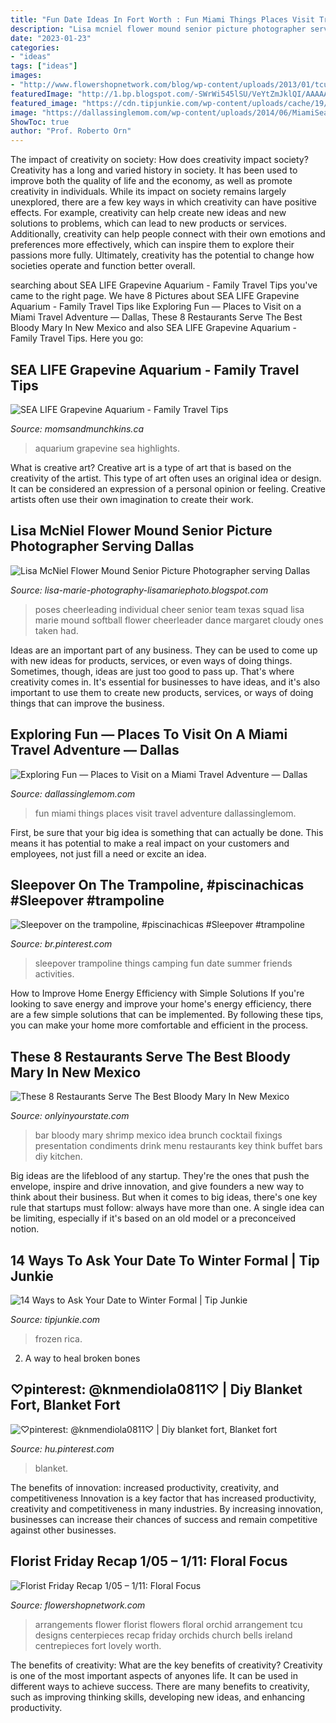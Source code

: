 ```yaml
---
title: "Fun Date Ideas In Fort Worth : Fun Miami Things Places Visit Travel Adventure Dallassinglemom"
description: "Lisa mcniel flower mound senior picture photographer serving dallas"
date: "2023-01-23"
categories:
- "ideas"
tags: ["ideas"]
images:
- "http://www.flowershopnetwork.com/blog/wp-content/uploads/2013/01/tcu-florist.jpg"
featuredImage: "http://1.bp.blogspot.com/-SWrWi545lSU/VeYtZmJklQI/AAAAAAAAQko/nHSW0gF5qLU/s1600/2015-09-01_0013.jpg"
featured_image: "https://cdn.tipjunkie.com/wp-content/uploads/cache/19/83/1983cfe0c81375f1bfce44a3da4947d1.jpg"
image: "https://dallassinglemom.com/wp-content/uploads/2014/06/MiamiSeaquarium-GoldenDome.jpg"
ShowToc: true
author: "Prof. Roberto Orn"
---
```



The impact of creativity on society: How does creativity impact society?
Creativity has a long and varied history in society. It has been used to improve both the quality of life and the economy, as well as promote creativity in individuals. While its impact on society remains largely unexplored, there are a few key ways in which creativity can have positive effects. For example, creativity can help create new ideas and new solutions to problems, which can lead to new products or services. Additionally, creativity can help people connect with their own emotions and preferences more effectively, which can inspire them to explore their passions more fully. Ultimately, creativity has the potential to change how societies operate and function better overall.

	

		
searching about SEA LIFE Grapevine Aquarium - Family Travel Tips you've came to the right page. We have 8 Pictures about SEA LIFE Grapevine Aquarium - Family Travel Tips like Exploring Fun — Places to Visit on a Miami Travel Adventure — Dallas, These 8 Restaurants Serve The Best Bloody Mary In New Mexico and also SEA LIFE Grapevine Aquarium - Family Travel Tips. Here you go:
		
    
## SEA LIFE Grapevine Aquarium - Family Travel Tips

<img loading=lazy src="http://www.momsandmunchkins.ca/wp-content/uploads/2015/09/sea-life-grapevine-aquarium-review.jpg" onerror="this.onerror=null;this.src='https://tse3.mm.bing.net/th?id=OIP.NBj9KcJZI-_moLb_Xhi-TAHaE7&amp;pid=15.1';" alt="SEA LIFE Grapevine Aquarium - Family Travel Tips">

_Source: momsandmunchkins.ca_

>aquarium grapevine sea highlights. 

	

What is creative art?
Creative art is a type of art that is based on the creativity of the artist. This type of art often uses an original idea or design. It can be considered an expression of a personal opinion or feeling. Creative artists often use their own imagination to create their work.

    
## Lisa McNiel Flower Mound Senior Picture Photographer Serving Dallas

<img loading=lazy src="http://1.bp.blogspot.com/-SWrWi545lSU/VeYtZmJklQI/AAAAAAAAQko/nHSW0gF5qLU/s1600/2015-09-01_0013.jpg" onerror="this.onerror=null;this.src='https://tse3.mm.bing.net/th?id=OIP.wJKyIxeE0pmDS4e-EWXlvAHaLB&amp;pid=15.1';" alt="Lisa McNiel Flower Mound Senior Picture Photographer serving Dallas">

_Source: lisa-marie-photography-lisamariephoto.blogspot.com_

>poses cheerleading individual cheer senior team texas squad lisa marie mound softball flower cheerleader dance margaret cloudy ones taken had. 

	

Ideas are an important part of any business. They can be used to come up with new ideas for products, services, or even ways of doing things. Sometimes, though, ideas are just too good to pass up. That's where creativity comes in. It's essential for businesses to have ideas, and it's also important to use them to create new products, services, or ways of doing things that can improve the business.

    
## Exploring Fun — Places To Visit On A Miami Travel Adventure — Dallas

<img loading=lazy src="https://dallassinglemom.com/wp-content/uploads/2014/06/MiamiSeaquarium-GoldenDome.jpg" onerror="this.onerror=null;this.src='https://tse3.mm.bing.net/th?id=OIP.Ux_OkJoZIp-2rC3xB-UdowHaFj&amp;pid=15.1';" alt="Exploring Fun — Places to Visit on a Miami Travel Adventure — Dallas">

_Source: dallassinglemom.com_

>fun miami things places visit travel adventure dallassinglemom. 

	

First, be sure that your big idea is something that can actually be done. This means it has potential to make a real impact on your customers and employees, not just fill a need or excite an idea.

    
## Sleepover On The Trampoline, #piscinachicas #Sleepover #trampoline

<img loading=lazy src="https://i.pinimg.com/736x/6a/4f/59/6a4f59e8e2ecf9dffb77ddefd39c6ded.jpg" onerror="this.onerror=null;this.src='https://tse2.mm.bing.net/th?id=OIP.ASskZGkemLdWE1YaluEcpQHaJi&amp;pid=15.1';" alt="Sleepover on the trampoline, #piscinachicas #Sleepover #trampoline">

_Source: br.pinterest.com_

>sleepover trampoline things camping fun date summer friends activities. 

	

How to Improve Home Energy Efficiency with Simple Solutions
If you're looking to save energy and improve your home's energy efficiency, there are a few simple solutions that can be implemented. By following these tips, you can make your home more comfortable and efficient in the process.

    
## These 8 Restaurants Serve The Best Bloody Mary In New Mexico

<img loading=lazy src="https://cdn.onlyinyourstate.com/wp-content/uploads/2017/01/vintage.jpg" onerror="this.onerror=null;this.src='https://tse1.mm.bing.net/th?id=OIP.8VAPvWJuPzBsPyvcNsP94gHaFj&amp;pid=15.1';" alt="These 8 Restaurants Serve The Best Bloody Mary In New Mexico">

_Source: onlyinyourstate.com_

>bar bloody mary shrimp mexico idea brunch cocktail fixings presentation condiments drink menu restaurants key think buffet bars diy kitchen. 

	

Big ideas are the lifeblood of any startup. They're the ones that push the envelope, inspire and drive innovation, and give founders a new way to think about their business. But when it comes to big ideas, there's one key rule that startups must follow: always have more than one. A single idea can be limiting, especially if it's based on an old model or a preconceived notion.

    
## 14 Ways To Ask Your Date To Winter Formal | Tip Junkie

<img loading=lazy src="https://cdn.tipjunkie.com/wp-content/uploads/cache/19/83/1983cfe0c81375f1bfce44a3da4947d1.jpg" onerror="this.onerror=null;this.src='https://tse4.mm.bing.net/th?id=OIP.q7QgWBProTC5FXDOPkRk-QHaHq&amp;pid=15.1';" alt="14 Ways to Ask Your Date to Winter Formal | Tip Junkie">

_Source: tipjunkie.com_

>frozen rica. 

	

2. A way to heal broken bones 

    
## ♡pinterest: @knmendiola0811♡ | Diy Blanket Fort, Blanket Fort

<img loading=lazy src="https://i.pinimg.com/736x/5a/67/07/5a670710abad4a75ecd4d13ca9819bee.jpg" onerror="this.onerror=null;this.src='https://tse2.mm.bing.net/th?id=OIP.s7y9GqG9XTQpN53-F9nsewHaLH&amp;pid=15.1';" alt="♡pinterest: @knmendiola0811♡ | Diy blanket fort, Blanket fort">

_Source: hu.pinterest.com_

>blanket. 

	

The benefits of innovation: increased productivity, creativity, and competitiveness
Innovation is a key factor that has increased productivity, creativity and competitiveness in many industries. By increasing innovation, businesses can increase their chances of success and remain competitive against other businesses.

    
## Florist Friday Recap 1/05 – 1/11: Floral Focus

<img loading=lazy src="http://www.flowershopnetwork.com/blog/wp-content/uploads/2013/01/tcu-florist.jpg" onerror="this.onerror=null;this.src='https://tse1.mm.bing.net/th?id=OIP.DhtQIQBOXvw1u7hH4EBG4wHaFj&amp;pid=15.1';" alt="Florist Friday Recap 1/05 – 1/11: Floral Focus">

_Source: flowershopnetwork.com_

>arrangements flower florist flowers floral orchid arrangement tcu designs centerpieces recap friday orchids church bells ireland centrepieces fort lovely worth. 

	

The benefits of creativity: What are the key benefits of creativity?
Creativity is one of the most important aspects of anyones life. It can be used in different ways to achieve success. There are many benefits to creativity, such as improving thinking skills, developing new ideas, and enhancing productivity.

